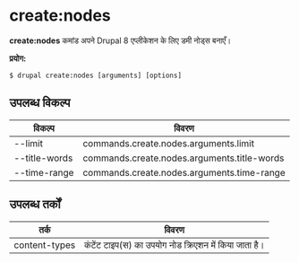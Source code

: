 # create:nodes
**create:nodes** कमांड अपने Drupal 8 एप्लीकेशन के लिए डमी नोड्स बनाएँ।

**प्रयोग:**
```
$ drupal create:nodes [arguments] [options] 
```

## उपलब्ध विकल्प
विकल्प | विवरण
-------|-------------
--limit | commands.create.nodes.arguments.limit
--title-words | commands.create.nodes.arguments.title-words
--time-range | commands.create.nodes.arguments.time-range

## उपलब्ध तर्कों
तर्क | विवरण
---------|-------------
content-types | कंटेंट टाइप(स) का उपयोग नोड क्रिएशन में किया जाता है।
